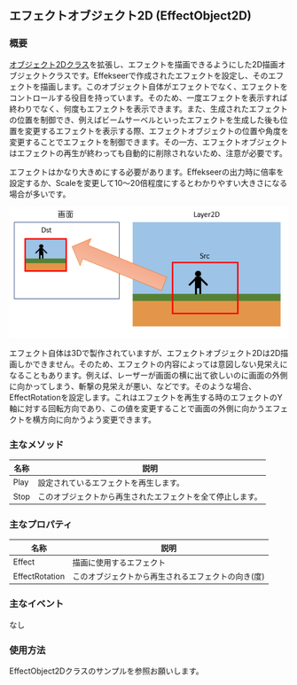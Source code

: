 ﻿## エフェクトオブジェクト2D (EffectObject2D)

### 概要

[オブジェクト2Dクラス](./Object2D.md)を拡張し、エフェクトを描画できるようにした2D描画オブジェクトクラスです。Effekseerで作成されたエフェクトを設定し、そのエフェクトを描画します。このオブジェクト自体がエフェクトでなく、エフェクトをコントロールする役目を持っています。そのため、一度エフェクトを表示すれば終わりでなく、何度もエフェクトを表示できます。また、生成されたエフェクトの位置を制御でき、例えばビームサーベルといったエフェクトを生成した後も位置を変更するエフェクトを表示する際、エフェクトオブジェクトの位置や角度を変更することでエフェクトを制御できます。その一方、エフェクトオブジェクトはエフェクトの再生が終わっても自動的に削除されないため、注意が必要です。

エフェクトはかなり大きめにする必要があります。Effekseerの出力時に倍率を設定するか、Scaleを変更して10～20倍程度にするとわかりやすい大きさになる場合が多いです。

![エフェクト](img/CameraObject2D.png)

エフェクト自体は3Dで製作されていますが、エフェクトオブジェクト2Dは2D描画しかできません。そのため、エフェクトの内容によっては意図しない見栄えになることもあります。例えば、レーザーが画面の横に出て欲しいのに画面の外側に向かってしまう、斬撃の見栄えが悪い、などです。そのような場合、EffectRotationを設定します。これはエフェクトを再生する時のエフェクトのY軸に対する回転方向であり、この値を変更することで画面の外側に向かうエフェクトを横方向に向かうよう変更できます。

### 主なメソッド

| 名称 | 説明 |
|---|---|
| Play | 設定されているエフェクトを再生します。 |
| Stop | このオブジェクトから再生されたエフェクトを全て停止します。 |

### 主なプロパティ

| 名称 | 説明 |
|---|---|
| Effect | 描画に使用するエフェクト |
| EffectRotation | このオブジェクトから再生されるエフェクトの向き(度) |


### 主なイベント

なし

### 使用方法

EffectObject2Dクラスのサンプルを参照お願いします。